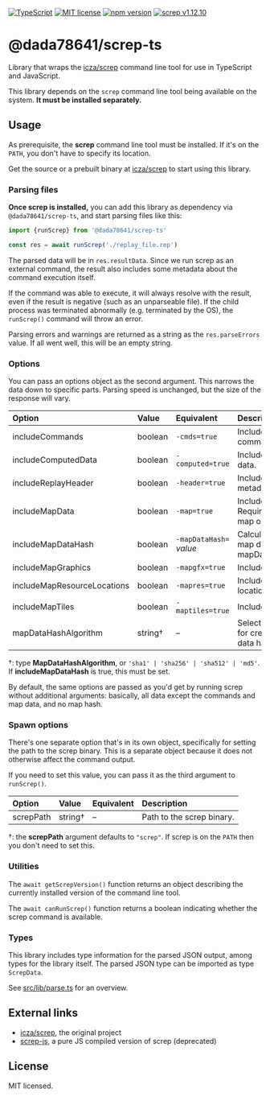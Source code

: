 [![TypeScript](https://img.shields.io/badge/TypeScript-3178C6?logo=typescript&logoColor=fff)](https://www.typescriptlang.org/) [![MIT license](https://img.shields.io/badge/license-MIT-brightgreen.svg)](https://opensource.org/licenses/MIT) [![npm version](https://badge.fury.io/js/@dada78641%2Fscrep-ts.svg)](https://badge.fury.io/js/@dada78641%2Fscrep-ts) [![screp v1.12.10](https://img.shields.io/badge/screp-v1.12.10-orange)](https://www.npmjs.com/package/screp-js)

# @dada78641/screp-ts

Library that wraps the [icza/screp](https://github.com/icza/screp) command line tool for use in TypeScript and JavaScript.

This library depends on the `screp` command line tool being available on the system. **It must be installed separately.**

## Usage

As prerequisite, the **screp** command line tool must be installed. If it's on the `PATH`, you don't have to specify its location.

Get the source or a prebuilt binary at [icza/screp](https://github.com/icza/screp) to start using this library.

### Parsing files

**Once screp is installed,** you can add this library as dependency via `@dada78641/screp-ts`, and start parsing files like this:

```ts
import {runScrep} from '@dada78641/screp-ts'

const res = await runScrep('./replay_file.rep')
```

The parsed data will be in `res.resultData`. Since we run screp as an external command, the result also includes some metadata about the command execution itself.

If the command was able to execute, it will always resolve with the result, even if the result is negative (such as an unparseable file). If the child process was terminated abnormally (e.g. terminated by the OS), the `runScrep()` command will throw an error.

Parsing errors and warnings are returned as a string as the `res.parseErrors` value. If all went well, this will be an empty string.

### Options

You can pass an options object as the second argument. This narrows the data down to specific parts. Parsing speed is unchanged, but the size of the response will vary.

| Option | Value | Equivalent | Description |
|:-------|:-------|:-------|:-------|
| includeCommands | boolean | `-cmds=true` | Includes in-game commands. |
| includeComputedData | boolean | `-computed=true` | Includes computed data. |
| includeReplayHeader | boolean | `-header=true` | Includes replay metadata information. |
| includeMapData | boolean | `-map=true` | Includes map data. Required for the other map options. |
| includeMapDataHash | boolean | `-mapDataHash=` *value* | Calculates a hash of the map data. Requires mapDataHashAlgorithm. |
| includeMapGraphics | boolean | `-mapgfx=true` | Includes map graphics. |
| includeMapResourceLocations | boolean | `-mapres=true` | Includes resource locations. |
| includeMapTiles | boolean | `-maptiles=true` | Includes map tile data. |
| mapDataHashAlgorithm | string† | – | Selects the algorithm for creating the map data hash. |

†: type **MapDataHashAlgorithm**, or `'sha1' | 'sha256' | 'sha512' | 'md5'`. If **includeMapDataHash** is true, this must be set.

By default, the same options are passed as you'd get by running screp without additional arguments: basically, all data except the commands and map data, and no map hash.

### Spawn options

There's one separate option that's in its own object, specifically for setting the path to the screp binary. This is a separate object because it does not otherwise affect the command output.

If you need to set this value, you can pass it as the third argument to `runScrep()`.

| Option | Value | Equivalent | Description |
|:-------|:-------|:-------|:-------|
| screpPath | string† | – | Path to the screp binary. |

†: the **screpPath** argument defaults to `"screp"`. If screp is on the `PATH` then you don't need to set this.

### Utilities

The `await getScrepVersion()` function returns an object describing the currently installed version of the command line tool.

The `await canRunScrep()` function returns a boolean indicating whether the screp command is available.

### Types

This library includes type information for the parsed JSON output, among types for the library itself. The parsed JSON type can be imported as type `ScrepData`.

See [src/lib/parse.ts](src/lib/parse.ts) for an overview.

## External links

* [icza/screp](https://github.com/icza/screp), the original project
* [screp-js](https://www.npmjs.com/package/screp-js), a pure JS compiled version of screp (deprecated)

## License

MIT licensed.

